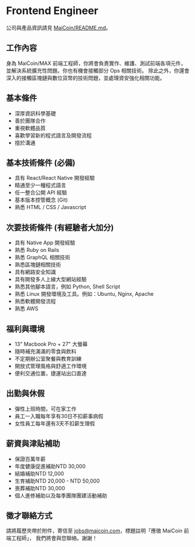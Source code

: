 # Frontend Engineer

公司與產品資訊請見 [MaiCoin/README.md](README.md)。

## 工作內容
身為 MaiCoin/MAX 前端工程師，你將會負責實作、維護、測試前端各項元件，並解決系統擴充性問題。你也有機會接觸部分 Ops 相關技術。
除此之外，你還會深入的接觸區塊鏈與數位貨幣的技術問題，並處理資安強化相關功能。

## 基本條件
* 深厚資訊科學基礎
* 善於團隊合作
* 重視軟體品質
* 喜歡學習新的程式語言及開發流程
* 擅於溝通

## 基本技術條件 (必備)
* 具有 React/React Native 開發經驗
* 精通至少一種程式語言
* 任一整合公開 API 經驗
* 基本版本控管概念 (Git)
* 熟悉 HTML / CSS / Javascript

## 次要技術條件 (有經驗者大加分)
* 具有 Native App 開發經驗
* 熟悉 Ruby on Rails
* 熟悉 GraphQL 相關技術
* 熟悉區塊鏈相關技術
* 具有網路安全知識
* 具有開發多人上線大型網站經驗
* 熟悉其他腳本語言，例如 Python, Shell Script
* 熟悉 Linux 開發環境及工具。例如：Ubuntu, Nginx, Apache
* 熟悉軟體開發流程
* 熟悉 AWS

## 福利與環境

* 13" Macbook Pro + 27" 大螢幕
* 隨時補充滿滿的零食與飲料
* 不定期辦公室聚餐與教育訓練
* 開放式管理風格與舒適工作環境
* 便利交通位置，捷運站出口直達

## 出勤與休假

* 彈性上班時間，可在家工作
* 員工一入職每年享有30日不扣薪事病假
* 女性員工每年還有3天不扣薪生理假

## 薪資與津貼補助

* 保證百萬年薪
* 年度健康促進補助NTD 30,000
* 結婚補助NTD 12,000 
* 生育補助NTD 20,000 - NTD 50,000
* 喪葬補助NTD 30,000 
* 個人進修補助以及每季團隊團建活動補助

## 徵才聯絡方式

請將履歷夾帶於附件，寄信至 jobs@maicoin.com，標題註明「應徵 MaiCoin 前端工程師」， 我們將會與您聯絡。謝謝！
